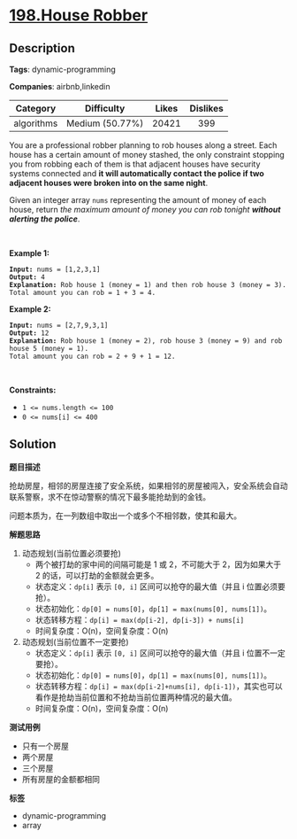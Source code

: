 # [198.House Robber](https://leetcode.com/problems/house-robber/description/)

## Description

**Tags**: dynamic-programming

**Companies**: airbnb,linkedin

|  Category  |   Difficulty    | Likes | Dislikes |
| :--------: | :-------------: | :---: | :------: |
| algorithms | Medium (50.77%) | 20421 |   399    |

<p>You are a professional robber planning to rob houses along a street. Each house has a certain amount of money stashed, the only constraint stopping you from robbing each of them is that adjacent houses have security systems connected and <b>it will automatically contact the police if two adjacent houses were broken into on the same night</b>.</p>
<p>Given an integer array <code>nums</code> representing the amount of money of each house, return <em>the maximum amount of money you can rob tonight <b>without alerting the police</b></em>.</p>
<p>&nbsp;</p>
<p><strong class="example">Example 1:</strong></p>
<pre><code><strong>Input:</strong> nums = [1,2,3,1]
<strong>Output:</strong> 4
<strong>Explanation:</strong> Rob house 1 (money = 1) and then rob house 3 (money = 3).
Total amount you can rob = 1 + 3 = 4.</code></pre>
<p><strong class="example">Example 2:</strong></p>
<pre><code><strong>Input:</strong> nums = [2,7,9,3,1]
<strong>Output:</strong> 12
<strong>Explanation:</strong> Rob house 1 (money = 2), rob house 3 (money = 9) and rob house 5 (money = 1).
Total amount you can rob = 2 + 9 + 1 = 12.</code></pre>
<p>&nbsp;</p>
<p><strong>Constraints:</strong></p>
<ul>
  <li><code>1 &lt;= nums.length &lt;= 100</code></li>
  <li><code>0 &lt;= nums[i] &lt;= 400</code></li>
</ul>

## Solution

**题目描述**

抢劫房屋，相邻的房屋连接了安全系统，如果相邻的房屋被闯入，安全系统会自动联系警察，求不在惊动警察的情况下最多能抢劫到的金钱。

问题本质为，在一列数组中取出一个或多个不相邻数，使其和最大。

**解题思路**

1. 动态规划(当前位置必须要抢)
   - 两个被打劫的家中间的间隔可能是 1 或 2，不可能大于 2，因为如果大于 2 的话，可以打劫的金额就会更多。
   - 状态定义：`dp[i]` 表示 `[0, i]` 区间可以抢夺的最大值（并且 i 位置必须要抢）。
   - 状态初始化：`dp[0] = nums[0]`，`dp[1] = max(nums[0], nums[1])`。
   - 状态转移方程：`dp[i] = max(dp[i-2], dp[i-3]) + nums[i]`
   - 时间复杂度：O(n)，空间复杂度：O(n)
2. 动态规划(当前位置不一定要抢)
   - 状态定义：`dp[i]` 表示 `[0, i]` 区间可以抢夺的最大值（并且 i 位置不一定要抢）。
   - 状态初始化：`dp[0] = nums[0]`，`dp[1] = max(nums[0], nums[1])`。
   - 状态转移方程：`dp[i] = max(dp[i-2]+nums[i], dp[i-1])`，其实也可以看作是抢劫当前位置和不抢劫当前位置两种情况的最大值。
   - 时间复杂度：O(n)，空间复杂度：O(n)

**测试用例**

- 只有一个房屋
- 两个房屋
- 三个房屋
- 所有房屋的金额都相同

**标签**

- dynamic-programming
- array

